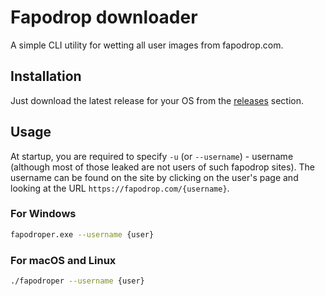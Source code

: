 # Fapodrop downloader

A simple CLI utility for wetting all user images from fapodrop.com.

## Installation

Just download the latest release for your OS from the [releases](https://github.com/nakrovati/fapodroper/releases) section.

## Usage

At startup, you are required to specify `-u` (or `--username`) - username (although most of those leaked are not users of such fapodrop sites). The username can be found on the site by clicking on the user's page and looking at the URL `https://fapodrop.com/{username}`.

### For Windows

```sh
fapodroper.exe --username {user}
```

### For macOS and Linux

```sh
./fapodroper --username {user}
```
